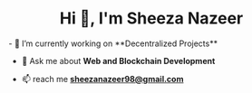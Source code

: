 <h1 align="center">Hi 👋, I'm Sheeza Nazeer</h1>
- 🔭 I’m currently working on **Decentralized Projects**

- 💬 Ask me about **Web and Blockchain Development**

- 📫  reach me **sheezanazeer98@gmail.com**


